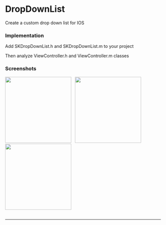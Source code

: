 DropDownList
============

Create a custom drop down list for IOS

### Implementation


Add SKDropDownList.h and SKDropDownList.m to your project 

Then analyze ViewController.h and ViewController.m classes


### Screenshots

<img src="https://raw.githubusercontent.com/sukruk/DropDownList/master/ScreenShots/Image_1.png"  width="214">&nbsp;&nbsp;
<img src="https://raw.githubusercontent.com/sukruk/DropDownList/master/ScreenShots/Image_2.png"  width="214">&nbsp;&nbsp;
<img src="https://raw.githubusercontent.com/sukruk/DropDownList/master/ScreenShots/Image_3.png" width="214"><br><br><hr>

